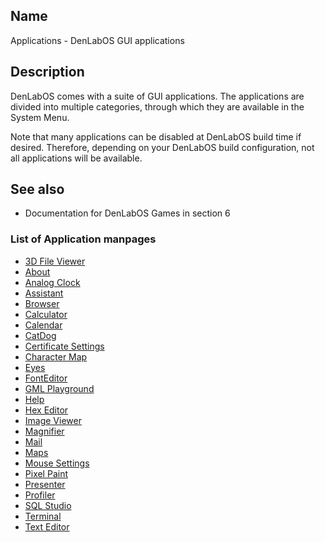 ## Name

Applications - DenLabOS GUI applications

## Description

DenLabOS comes with a suite of GUI applications. The applications are divided into multiple categories, through which they are available in the System Menu.

Note that many applications can be disabled at DenLabOS build time if desired. Therefore, depending on your DenLabOS build configuration, not all applications will be available.

## See also

-   Documentation for DenLabOS Games in section 6

### List of Application manpages

-   [3D File Viewer](help://man/1/Applications/3DFileViewer)
-   [About](help://man/1/Applications/About)
-   [Analog Clock](help://man/1/Applications/AnalogClock)
-   [Assistant](help://man/1/Applications/Assistant)
-   [Browser](help://man/1/Applications/Browser)
-   [Calculator](help://man/1/Applications/Calculator)
-   [Calendar](help://man/1/Applications/Calendar)
-   [CatDog](help://man/1/Applications/CatDog)
-   [Certificate Settings](help://man/1/Applications/CertificateSettings)
-   [Character Map](help://man/1/Applications/CharacterMap)
-   [Eyes](help://man/1/Applications/Eyes)
-   [FontEditor](help://man/1/Applications/FontEditor)
-   [GML Playground](help://man/1/Applications/GMLPlayground)
-   [Help](help://man/1/Applications/Help)
-   [Hex Editor](help://man/1/Applications/HexEditor)
-   [Image Viewer](help://man/1/Applications/ImageViewer)
-   [Magnifier](help://man/1/Applications/Magnifier)
-   [Mail](help://man/1/Applications/Mail)
-   [Maps](help://man/1/Applications/Maps)
-   [Mouse Settings](help://man/1/Applications/MouseSettings)
-   [Pixel Paint](help://man/1/Applications/PixelPaint)
-   [Presenter](help://man/1/Applications/Presenter)
-   [Profiler](help://man/1/Applications/Profiler)
-   [SQL Studio](help://man/1/Applications/SQLStudio)
-   [Terminal](help://man/1/Applications/Terminal)
-   [Text Editor](help://man/1/Applications/TextEditor)
